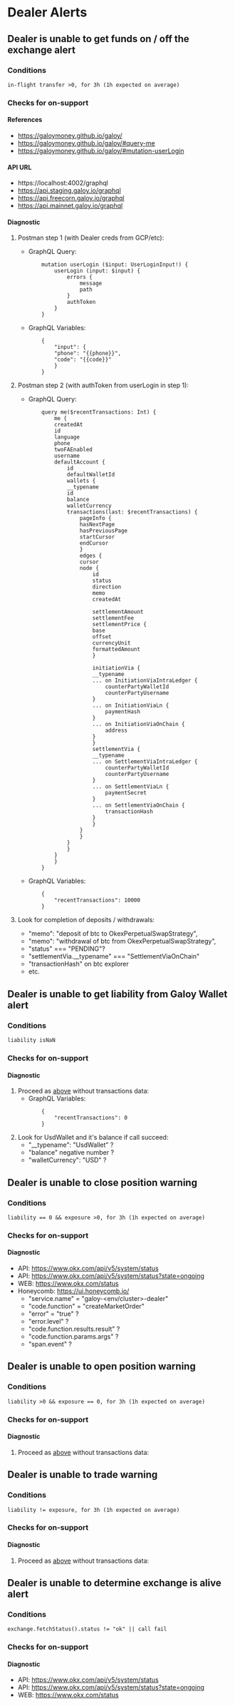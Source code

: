 # Dealer Alerts

## Dealer is unable to get funds on / off the exchange alert

### Conditions
    in-flight transfer >0, for 3h (1h expected on average)

### Checks for on-support
#### References
- https://galoymoney.github.io/galoy/
- https://galoymoney.github.io/galoy/#query-me
- https://galoymoney.github.io/galoy/#mutation-userLogin
		
#### API URL
- https://localhost:4002/graphql
- https://api.staging.galoy.io/graphql
- https://api.freecorn.galoy.io/graphql
- https://api.mainnet.galoy.io/graphql
		
#### Diagnostic

1. Postman step 1 (with Dealer creds from GCP/etc): 
    - GraphQL Query:
        ```
            mutation userLogin ($input: UserLoginInput!) {
                userLogin (input: $input) {
                    errors {
                        message
                        path
                    }
                    authToken
                }
            }
        ```

    - GraphQL Variables:
        ```
            {
                "input": {
                "phone": "{{phone}}",
                "code": "{{code}}"
                }
            }
        ```

1. Postman step 2 (with authToken from userLogin in step 1): 
    - GraphQL Query:
        ```
            query me($recentTransactions: Int) {
                me {
                createdAt
                id
                language
                phone
                twoFAEnabled
                username
                defaultAccount {
                    id
                    defaultWalletId
                    wallets {
                    __typename
                    id
                    balance
                    walletCurrency
                    transactions(last: $recentTransactions) {
                        pageInfo {
                        hasNextPage
                        hasPreviousPage
                        startCursor
                        endCursor
                        }
                        edges {
                        cursor
                        node {
                            id
                            status
                            direction
                            memo
                            createdAt

                            settlementAmount
                            settlementFee
                            settlementPrice {
                            base
                            offset
                            currencyUnit
                            formattedAmount
                            }

                            initiationVia {
                            __typename
                            ... on InitiationViaIntraLedger {
                                counterPartyWalletId
                                counterPartyUsername
                            }
                            ... on InitiationViaLn {
                                paymentHash
                            }
                            ... on InitiationViaOnChain {
                                address
                            }
                            }
                            settlementVia {
                            __typename
                            ... on SettlementViaIntraLedger {
                                counterPartyWalletId
                                counterPartyUsername
                            }
                            ... on SettlementViaLn {
                                paymentSecret
                            }
                            ... on SettlementViaOnChain {
                                transactionHash
                            }
                            }
                        }
                        }
                    }
                    }
                }
                }
            }
        ```
    - GraphQL Variables:
        ```
            {
                "recentTransactions": 10000
            }
        ```
1. Look for completion of deposits / withdrawals:
    - "memo": "deposit of <some amount> btc to OkexPerpetualSwapStrategy",
    - "memo": "withdrawal of <some amount> btc from OkexPerpetualSwapStrategy",
    - "status" === "PENDING"?
    - "settlementVia.__typename" === "SettlementViaOnChain"
    - "transactionHash" on btc explorer
    - etc.
			
## Dealer is unable to get liability from Galoy Wallet alert
### Conditions
    liability isNaN

### Checks for on-support

#### Diagnostic

1. Proceed as [above](./GRAFANA.md#Dealer-is-unable-to-get-funds-on-off-the-exchange-alert) without transactions data:
    - GraphQL Variables:
        ```
            {
                "recentTransactions": 0
            }
        ```
1. Look for UsdWallet and it's balance if call succeed:
    - "__typename": "UsdWallet" ?
    - "balance" negative number ?
    - "walletCurrency": "USD" ?

## Dealer is unable to close position warning
### Conditions
    liability == 0 && exposure >0, for 3h (1h expected on average)

### Checks for on-support
#### Diagnostic
- API: https://www.okx.com/api/v5/system/status
- API: https://www.okx.com/api/v5/system/status?state=ongoing
- WEB: https://www.okx.com/status
- Honeycomb: https://ui.honeycomb.io/
    - "service.name" = "galoy-<env/cluster>-dealer"
    - "code.function" = "createMarketOrder"
    - "error" = "true" ?
    - "error.level" ?
    - "code.function.results.result" ?
    - "code.function.params.args" ?
    - "span.event" ?

## Dealer is unable to open position warning
### Conditions
    liability >0 && exposure == 0, for 3h (1h expected on average)

### Checks for on-support
#### Diagnostic

1. Proceed as [above](./GRAFANA.md#Dealer-is-unable-to-get-funds-on-off-the-exchange-alert) without transactions data:

## Dealer is unable to trade warning
### Conditions
    liability != exposure, for 3h (1h expected on average)

### Checks for on-support
#### Diagnostic

1. Proceed as [above](./GRAFANA.md#Dealer-is-unable-to-get-funds-on-off-the-exchange-alert) without transactions data:

## Dealer is unable to determine exchange is alive alert
### Conditions
    exchange.fetchStatus().status != "ok" || call fail

### Checks for on-support
#### Diagnostic

- API: https://www.okx.com/api/v5/system/status
- API: https://www.okx.com/api/v5/system/status?state=ongoing
- WEB: https://www.okx.com/status


